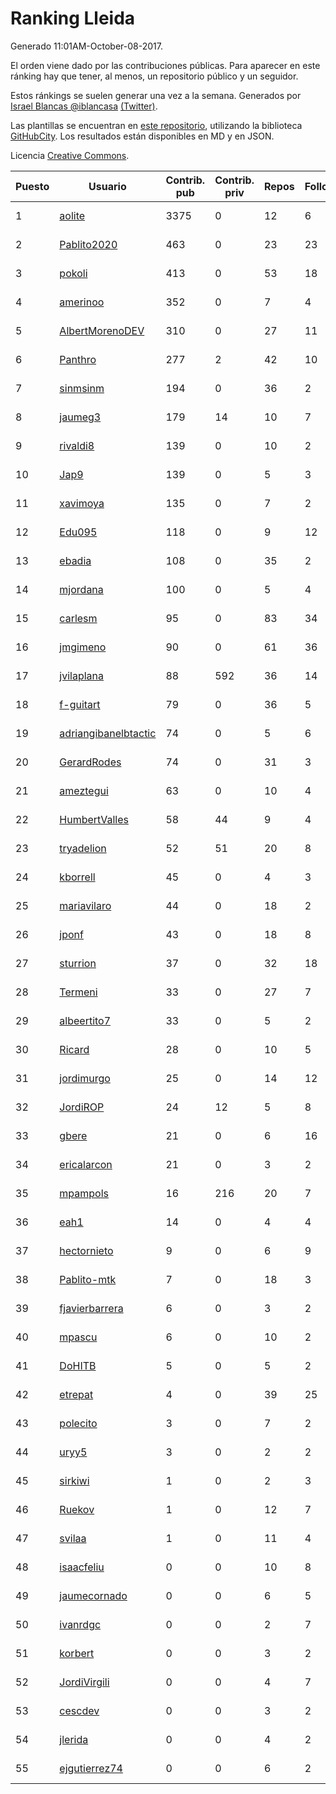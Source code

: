 # Ranking Lleida

Generado 11:01AM-October-08-2017.

El orden viene dado por las contribuciones públicas. Para aparecer en este ránking hay que tener, al menos, un repositorio público y un seguidor.

Estos ránkings se suelen generar una vez a la semana. Generados por [Israel Blancas @iblancasa](https://github.com/iblancasa/) [(Twitter)](https://twitter.com/iblancasa).

Las plantillas se encuentran en [este repositorio](https://github.com/iblancasa/GH-Spanish-Ranking), utilizando la biblioteca [GitHubCity](https://github.com/iblancasa/GitHubCity). Los resultados están disponibles en MD y en JSON.

Licencia [Creative Commons](https://creativecommons.org/licenses/by/4.0/).

| Puesto   |  Usuario  | Contrib. pub | Contrib. priv |Repos| Followers | Desde |  Avatar  |
|----------|-----------|--------------|---------------|-----|-----------|-------|----------|
|1|[aolite](https://github.com/aolite)|3375|0|12|6|2013-06-03|![aolite](https://avatars3.githubusercontent.com/u/4601466)|
|2|[Pablito2020](https://github.com/Pablito2020)|463|0|23|23|2016-04-24|![Pablito2020](https://avatars3.githubusercontent.com/u/18640261)|
|3|[pokoli](https://github.com/pokoli)|413|0|53|18|2011-10-30|![pokoli](https://avatars3.githubusercontent.com/u/1160726)|
|4|[amerinoo](https://github.com/amerinoo)|352|0|7|4|2015-02-16|![amerinoo](https://avatars3.githubusercontent.com/u/11027833)|
|5|[AlbertMorenoDEV](https://github.com/AlbertMorenoDEV)|310|0|27|11|2010-03-04|![AlbertMorenoDEV](https://avatars1.githubusercontent.com/u/216042)|
|6|[Panthro](https://github.com/Panthro)|277|2|42|10|2012-03-22|![Panthro](https://avatars0.githubusercontent.com/u/1565421)|
|7|[sinmsinm](https://github.com/sinmsinm)|194|0|36|2|2012-05-16|![sinmsinm](https://avatars2.githubusercontent.com/u/1745437)|
|8|[jaumeg3](https://github.com/jaumeg3)|179|14|10|7|2016-07-14|![jaumeg3](https://avatars2.githubusercontent.com/u/20457801)|
|9|[rivaldi8](https://github.com/rivaldi8)|139|0|10|2|2011-11-11|![rivaldi8](https://avatars2.githubusercontent.com/u/1187977)|
|10|[Jap9](https://github.com/Jap9)|139|0|5|3|2016-02-09|![Jap9](https://avatars2.githubusercontent.com/u/17140922)|
|11|[xavimoya](https://github.com/xavimoya)|135|0|7|2|2014-11-25|![xavimoya](https://avatars0.githubusercontent.com/u/9944686)|
|12|[Edu095](https://github.com/Edu095)|118|0|9|12|2015-04-07|![Edu095](https://avatars0.githubusercontent.com/u/11843087)|
|13|[ebadia](https://github.com/ebadia)|108|0|35|2|2009-12-08|![ebadia](https://avatars0.githubusercontent.com/u/164689)|
|14|[mjordana](https://github.com/mjordana)|100|0|5|4|2014-11-19|![mjordana](https://avatars2.githubusercontent.com/u/9840099)|
|15|[carlesm](https://github.com/carlesm)|95|0|83|34|2008-05-01|![carlesm](https://avatars0.githubusercontent.com/u/9011)|
|16|[jmgimeno](https://github.com/jmgimeno)|90|0|61|36|2011-04-08|![jmgimeno](https://avatars1.githubusercontent.com/u/718396)|
|17|[jvilaplana](https://github.com/jvilaplana)|88|592|36|14|2011-04-15|![jvilaplana](https://avatars0.githubusercontent.com/u/732164)|
|18|[f-guitart](https://github.com/f-guitart)|79|0|36|5|2014-03-09|![f-guitart](https://avatars0.githubusercontent.com/u/6899142)|
|19|[adriangibanelbtactic](https://github.com/adriangibanelbtactic)|74|0|5|6|2012-01-15|![adriangibanelbtactic](https://avatars2.githubusercontent.com/u/1331363)|
|20|[GerardRodes](https://github.com/GerardRodes)|74|0|31|3|2015-12-15|![GerardRodes](https://avatars3.githubusercontent.com/u/16310380)|
|21|[ameztegui](https://github.com/ameztegui)|63|0|10|4|2014-07-02|![ameztegui](https://avatars1.githubusercontent.com/u/8050937)|
|22|[HumbertValles](https://github.com/HumbertValles)|58|44|9|4|2017-02-13|![HumbertValles](https://avatars1.githubusercontent.com/u/25740901)|
|23|[tryadelion](https://github.com/tryadelion)|52|51|20|8|2013-03-05|![tryadelion](https://avatars1.githubusercontent.com/u/3778474)|
|24|[kborrell](https://github.com/kborrell)|45|0|4|3|2015-02-17|![kborrell](https://avatars1.githubusercontent.com/u/11043037)|
|25|[mariavilaro](https://github.com/mariavilaro)|44|0|18|2|2015-01-13|![mariavilaro](https://avatars2.githubusercontent.com/u/10522884)|
|26|[jponf](https://github.com/jponf)|43|0|18|8|2013-03-13|![jponf](https://avatars1.githubusercontent.com/u/3852560)|
|27|[sturrion](https://github.com/sturrion)|37|0|32|18|2013-08-23|![sturrion](https://avatars0.githubusercontent.com/u/5296219)|
|28|[Termeni](https://github.com/Termeni)|33|0|27|7|2014-03-10|![Termeni](https://avatars2.githubusercontent.com/u/6905912)|
|29|[albeertito7](https://github.com/albeertito7)|33|0|5|2|2017-02-13|![albeertito7](https://avatars2.githubusercontent.com/u/25740911)|
|30|[Ricard](https://github.com/Ricard)|28|0|10|5|2009-12-13|![Ricard](https://avatars0.githubusercontent.com/u/167117)|
|31|[jordimurgo](https://github.com/jordimurgo)|25|0|14|12|2013-10-23|![jordimurgo](https://avatars1.githubusercontent.com/u/5759992)|
|32|[JordiROP](https://github.com/JordiROP)|24|12|5|8|2016-02-08|![JordiROP](https://avatars2.githubusercontent.com/u/17128072)|
|33|[gbere](https://github.com/gbere)|21|0|6|16|2012-01-13|![gbere](https://avatars3.githubusercontent.com/u/1327334)|
|34|[ericalarcon](https://github.com/ericalarcon)|21|0|3|2|2013-08-28|![ericalarcon](https://avatars1.githubusercontent.com/u/5327861)|
|35|[mpampols](https://github.com/mpampols)|16|216|20|7|2010-11-12|![mpampols](https://avatars2.githubusercontent.com/u/479534)|
|36|[eah1](https://github.com/eah1)|14|0|4|4|2015-02-17|![eah1](https://avatars0.githubusercontent.com/u/11043022)|
|37|[hectornieto](https://github.com/hectornieto)|9|0|6|9|2014-04-15|![hectornieto](https://avatars3.githubusercontent.com/u/7302862)|
|38|[Pablito-mtk](https://github.com/Pablito-mtk)|7|0|18|3|2016-09-29|![Pablito-mtk](https://avatars1.githubusercontent.com/u/22517501)|
|39|[fjavierbarrera](https://github.com/fjavierbarrera)|6|0|3|2|2014-12-16|![fjavierbarrera](https://avatars2.githubusercontent.com/u/10211156)|
|40|[mpascu](https://github.com/mpascu)|6|0|10|2|2015-02-12|![mpascu](https://avatars0.githubusercontent.com/u/10977699)|
|41|[DoHITB](https://github.com/DoHITB)|5|0|5|2|2016-01-19|![DoHITB](https://avatars2.githubusercontent.com/u/16784764)|
|42|[etrepat](https://github.com/etrepat)|4|0|39|25|2009-11-04|![etrepat](https://avatars3.githubusercontent.com/u/148851)|
|43|[polecito](https://github.com/polecito)|3|0|7|2|2013-07-30|![polecito](https://avatars2.githubusercontent.com/u/5122186)|
|44|[uryy5](https://github.com/uryy5)|3|0|2|2|2014-10-07|![uryy5](https://avatars2.githubusercontent.com/u/9052385)|
|45|[sirkiwi](https://github.com/sirkiwi)|1|0|2|3|2011-07-01|![sirkiwi](https://avatars1.githubusercontent.com/u/888555)|
|46|[Ruekov](https://github.com/Ruekov)|1|0|12|7|2010-12-27|![Ruekov](https://avatars3.githubusercontent.com/u/537713)|
|47|[svilaa](https://github.com/svilaa)|1|0|11|4|2013-09-23|![svilaa](https://avatars3.githubusercontent.com/u/5521724)|
|48|[isaacfeliu](https://github.com/isaacfeliu)|0|0|10|8|2008-04-10|![isaacfeliu](https://avatars3.githubusercontent.com/u/6287)|
|49|[jaumecornado](https://github.com/jaumecornado)|0|0|6|5|2011-02-14|![jaumecornado](https://avatars3.githubusercontent.com/u/617176)|
|50|[ivanrdgc](https://github.com/ivanrdgc)|0|0|2|7|2012-03-28|![ivanrdgc](https://avatars0.githubusercontent.com/u/1584955)|
|51|[korbert](https://github.com/korbert)|0|0|3|2|2013-03-08|![korbert](https://avatars1.githubusercontent.com/u/3808843)|
|52|[JordiVirgili](https://github.com/JordiVirgili)|0|0|4|7|2013-11-27|![JordiVirgili](https://avatars0.githubusercontent.com/u/6048532)|
|53|[cescdev](https://github.com/cescdev)|0|0|3|2|2013-09-20|![cescdev](https://avatars3.githubusercontent.com/u/5502251)|
|54|[jlerida](https://github.com/jlerida)|0|0|4|2|2015-05-12|![jlerida](https://avatars2.githubusercontent.com/u/12414567)|
|55|[ejgutierrez74](https://github.com/ejgutierrez74)|0|0|6|2|2015-03-14|![ejgutierrez74](https://avatars1.githubusercontent.com/u/11474846)|
